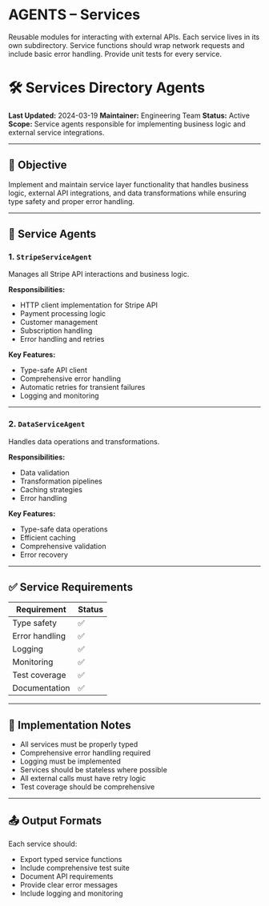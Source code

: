 
# AGENTS – Services

Reusable modules for interacting with external APIs. Each service lives in its own subdirectory. Service functions should wrap network requests and include basic error handling. Provide unit tests for every service.

# 🛠️ Services Directory Agents

**Last Updated:** 2024-03-19
**Maintainer:** Engineering Team
**Status:** Active
**Scope:** Service agents responsible for implementing business logic and external service integrations.

---

## 🎯 Objective

Implement and maintain service layer functionality that handles business logic, external API integrations, and data transformations while ensuring type safety and proper error handling.

---

## 🤖 Service Agents

### 1. `StripeServiceAgent`

Manages all Stripe API interactions and business logic.

**Responsibilities:**
- HTTP client implementation for Stripe API
- Payment processing logic
- Customer management
- Subscription handling
- Error handling and retries

**Key Features:**
- Type-safe API client
- Comprehensive error handling
- Automatic retries for transient failures
- Logging and monitoring

---

### 2. `DataServiceAgent`

Handles data operations and transformations.

**Responsibilities:**
- Data validation
- Transformation pipelines
- Caching strategies
- Error handling

**Key Features:**
- Type-safe data operations
- Efficient caching
- Comprehensive validation
- Error recovery

---

## ✅ Service Requirements

| Requirement | Status |
|------------|--------|
| Type safety | ✅ |
| Error handling | ✅ |
| Logging | ✅ |
| Monitoring | ✅ |
| Test coverage | ✅ |
| Documentation | ✅ |

---

## 🔧 Implementation Notes

- All services must be properly typed
- Comprehensive error handling required
- Logging must be implemented
- Services should be stateless where possible
- All external calls must have retry logic
- Test coverage should be comprehensive

---

## 📤 Output Formats

Each service should:
- Export typed service functions
- Include comprehensive test suite
- Document API requirements
- Provide clear error messages
- Include logging and monitoring 

